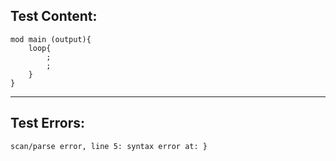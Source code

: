 
Test Content: 
-------------------------
```
mod main (output){
    loop{
        ;
        ;
    }
}
```
------------------------

Test Errors:
-------------------------
```
scan/parse error, line 5: syntax error at: }

```
